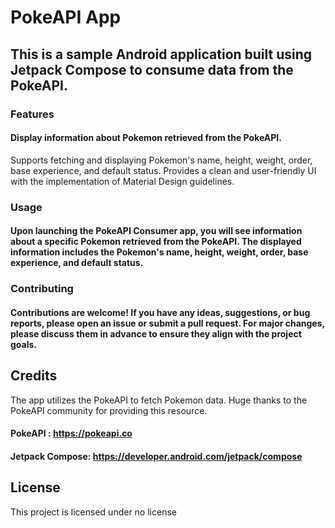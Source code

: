 # PokeAPI App
## This is a sample Android application built using Jetpack Compose to consume data from the PokeAPI.

### Features
#### Display information about Pokemon retrieved from the PokeAPI.
Supports fetching and displaying Pokemon's name, height, weight, order, base experience, and default status.
Provides a clean and user-friendly UI with the implementation of Material Design guidelines.

### Usage
#### Upon launching the PokeAPI Consumer app, you will see information about a specific Pokemon retrieved from the PokeAPI. The displayed information includes the Pokemon's name, height, weight, order, base experience, and default status.

### Contributing
#### Contributions are welcome! If you have any ideas, suggestions, or bug reports, please open an issue or submit a pull request. For major changes, please discuss them in advance to ensure they align with the project goals.

## Credits
The app utilizes the PokeAPI to fetch Pokemon data. Huge thanks to the PokeAPI community for providing this resource.
#### PokeAPI : https://pokeapi.co
#### Jetpack Compose: https://developer.android.com/jetpack/compose

## License
This project is licensed under no license
